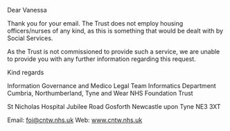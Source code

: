 Dear Vanessa

Thank you for your email.  The Trust does not employ housing officers/nurses of any kind, as this is something that would be dealt with by Social Services.

As the Trust is not commissioned to provide such a service, we are unable to provide you with any further information regarding this request.


Kind regards



Information Governance and Medico Legal Team
Informatics Department
Cumbria, Northumberland, Tyne and Wear NHS Foundation Trust

St Nicholas Hospital
Jubilee Road
Gosforth
Newcastle upon Tyne
NE3 3XT

Email:   foi@cntw.nhs.uk
Web:     www.cntw.nhs.uk
